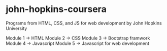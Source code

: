 # john-hopkins-coursera
Programs from HTML, CSS, and JS for web development by John Hopkins University

Module 1 -> HTML
Module 2 -> CSS
Module 3 -> Bootstrap framwork
Module 4 -> Javascript
Module 5 -> Javascript for web development
